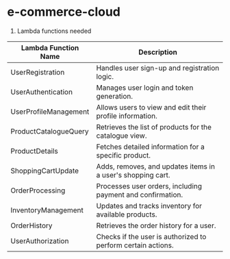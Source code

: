 # e-commerce-cloud

1. Lambda functions needed

| Lambda Function Name  | Description                                                  |
| --------------------- | ------------------------------------------------------------ |
| UserRegistration      | Handles user sign-up and registration logic.                 |
| UserAuthentication    | Manages user login and token generation.                     |
| UserProfileManagement | Allows users to view and edit their profile information.     |
| ProductCatalogueQuery | Retrieves the list of products for the catalogue view.       |
| ProductDetails        | Fetches detailed information for a specific product.         |
| ShoppingCartUpdate    | Adds, removes, and updates items in a user's shopping cart.  |
| OrderProcessing       | Processes user orders, including payment and confirmation.   |
| InventoryManagement   | Updates and tracks inventory for available products.         |
| OrderHistory          | Retrieves the order history for a user.                      |
| UserAuthorization     | Checks if the user is authorized to perform certain actions. |
